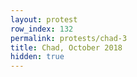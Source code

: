 ```yaml
---
layout: protest
row_index: 132
permalink: protests/chad-3
title: Chad, October 2018
hidden: true
---
```

